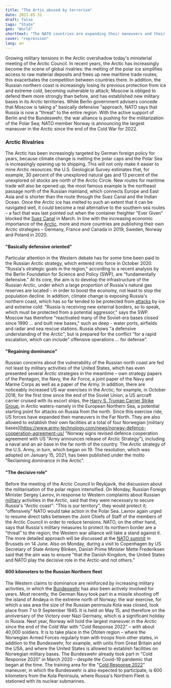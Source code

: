 ```yaml
---
title: "The Artis abused by terrorism"
date: 2021-05-31
draft: false
tags: "State"
geo: "World"
shorttext: "The NATO countries are expanding their maneuvers and their military bases in the Arctic - against Russia. The Bundeswehr is also involved."
cover: "repression"
lang: en
---
```


Growing military tensions in the Arctic overshadow today's ministerial meeting of the Arctic Council. In recent years, the Arctic has increasingly become the scene of global rivalries: the melting of the polar ice simplifies access to raw material deposits and frees up new maritime trade routes; this exacerbates the competition between countries there. In addition, the Russian northern coast is increasingly losing its previous protection from ice and extreme cold, becoming vulnerable to attack; Moscow is obliged to defend them more strongly than before, and has established new military bases in its Arctic territories. While Berlin government advisers concede that Moscow is taking a" basically defensive "approach, NATO says that Russia is now a "threat" to the entire region. With the active support of Berlin and the Bundeswehr, the war alliance is pushing for the militarization of the Polar Sea; NATO member Norway is announcing the largest maneuver in the Arctic since the end of the Cold War for 2022.

### Arctic Rivalries

The Arctic has been increasingly targeted by German foreign policy for years, because climate change is melting the polar caps and the Polar Sea is increasingly opening up to shipping. This will not only make it easier to mine Arctic resources: the U.S. Geological Survey estimates that, for example, 30 percent of the unexplored natural gas and 13 percent of the unexplored oil stocks are north of the Arctic Circle. New routes for maritime trade will also be opened up; the most famous example is the northeast passage north of the Russian mainland, which connects Europe and East Asia and is shorter than the route through the Suez Canal and the Indian Ocean. Once the Arctic ice has melted to such an extent that it can be navigated well, it could become a real alternative to the southern sea routes – a fact that was last pointed out when the container freighter "Ever Given" blocked the [Suez Canal](https://www.maritime-executive.com/editorials/lessons-from-the-ship-that-nearly-destroyed-12-percent-of-world-trade "Lessons From the Ship That Nearly Destroyed 12 Percent of World Trade") in March. In line with the increasing economic importance of the [Arctic](https://www.swp-berlin.org/10.18449/2021A14/ "Die neue Arktisstrategie der EU"), more and more countries are publishing their own Arctic strategies – Germany, France and Canada in 2019, Sweden, Norway and Poland in 2020.

#### "Basically defensive oriented"

Particular attention in the Western debate has for some time been paid to the Russian Arctic strategy, which entered into force in October 2020. "Russia's strategic goals in the region," according to a recent analysis by the Berlin Foundation for Science and Policy (SWP), are "fundamentally defensive." At its core, the aim is to develop the infrastructure of the Russian Arctic, under which a large proportion of Russia's natural gas reserves are located – in order to boost the economy, not least to stop the population decline. In addition, climate change is exposing Russia's northern coast, which has so far tended to be protected from [attacks](https://www.swp-berlin.org/10.18449/2020A89/ "Russlands Arktis-Strategie bis 2035") by ice and extreme cold: "Russia is receiving new external borders, so to speak, which must be protected from a potential aggressor," says the SWP. Moscow has therefore "reactivated many of the Soviet-era bases closed since 1990 ... and built new bases," such as deep - water ports, airfields and radar and sea rescue stations. Russia shows "a defensive understanding of the Arctic", but is prepared for the conflict "for a rapid escalation, which can include" offensive operations ... for defense".

#### "Regaining dominance"

Russian concerns about the vulnerability of the Russian north coast are fed not least by military activities of the United States, which has even presented several Arctic strategies in the meantime – own strategy papers of the Pentagon, the Navy, the Air Force, a joint paper of the Navy and Marine Corps as well as a paper of the Army. In addition, there are noticeably increased US war exercises in the Arctic; for example, in October 2018, for the first time since the end of the Soviet Union, a US aircraft carrier cruised with its escort ships, the [Harry S. Truman Carrier Strike Group](https://news.usni.org/2018/10/19/truman-carrier-strike-group-operating-north-arctic-circle-first-time-us-navy-since-1991 "Truman Carrier Strike Group Operating North of Arctic Circle; First Time for US Navy Since 1991"), in Arctic waters-namely in the European Northern Sea, a potential starting point for attacks on Russia from the north. Since this exercise ride, US forces have expanded their maneuvers in the Far North. They are also allowed to establish their own facilities at a total of four Norwegian [military bases](https://www.army-technology.com/news/norway-defence-cooperation-agreement-us/ "Norway signs revised defence cooperation agreement with US "Army announces release of Arctic Strategy"), including a naval and an air base in the far north of the country. The Arctic strategy of the U.S. Army, in turn, which began on 19. The resolution, which was adopted on January 15, 2021, has been published under the motto "Reclaiming dominance in the Arctic".

#### "The decisive role"

Before the meeting of the Arctic Council in Reykjavík, the discussion about the militarisation of the polar region intensified. On Monday, Russian Foreign Minister Sergey Lavrov, in response to Western complaints about Russian [military](https://www.mid.ru/en/meropriyatiya_s_uchastiem_ministra/-/asset_publisher/xK1BhB2bUjd3/content/id/4736245 "Foreign Minister Sergey Lavrov's statement and answers to media questions at a joint news conference following talks with Minister of Foreign Affairs and International Cooperation of the Republic of Sierra Leone David John Francis, Moscow, May 17, 2021") activities in the Arctic, said that they were necessary to secure Russia's "Arctic coast": "This is our territory", they would protect it; "offensively" NATO would take action in the Polar Sea. Lavrov again urged to resume direct talks between the Joint Chiefs of Staff of the members of the Arctic Council in order to reduce tensions. NATO, on the other hand, says that Russia's military measures to protect its northern border are a "threat" to the region; the Western war alliance will take a stand against it. The more detailed approach will be discussed at the [NATO summit](https://www.rnd.de/politik/nato-gipfel-im-juni-russland-aktivitat-in-arktis-wird-thema-TMNT2FEXUNCMZGCXNOQRMVUZ3M.html "Arktis wird Thema beim Nato-Gipfel im Juni") in Brussels on 14 June. Also on Monday, during a visit to Copenhagen by US Secretary of State Antony Blinken, Danish Prime Minister Mette Frederiksen said that the aim was to ensure "that the Danish Kingdom, the United States and NATO play the decisive role in the Arctic-and not others."

#### 600 kilometers to the Russian Northern fleet

The Western claims to dominance are reinforced by increasing military activities, in which the [Bundeswehr](https://www.german-foreign-policy.com/news/detail/8354/ "Deutschland im Hohen Norden") has also been actively involved for years. Most recently, the German Navy took part in a missile shooting off the island of Andøya in the extreme north of Norway; the war exercise, for which a sea area the size of the Russian peninsula Kola was closed, took place from 7 to 9 September 1945.  It is held on May 15, and therefore on the anniversary of the Victory over Nazi Germany, which is a significant holiday in Russia. Next year, Norway will hold the largest maneuver in the Arctic since the end of the Cold War with "Cold Response 2022" – with about 40,000 soldiers. It is to take place in the Ofoten region – where the Norwegian Armed Forces regularly train with troops from other states, in addition to the Bundeswehr, for example, with units from Great Britain and the USA, and where the United States is allowed to establish facilities on Norwegian military bases. The Bundeswehr already took part in "Cold Response 2020" in March 2020 – despite the Covid-19 pandemic that began at the time. The training area for the "[Cold Response 2022](https://thebarentsobserver.com/en/security/2021/05/german-warship-tests-missiles-outside-northern-norway#:~:text=It%20is%20the%20German%20navy,navy%20writes%20in%20a%20tweet. "German warship tests missiles outside northern Norway")" maneuver, in which the Bundeswehr is also expected to participate, is 600 kilometers from the Kola Peninsula, where Russia's Northern Fleet is stationed with its nuclear submarines.
